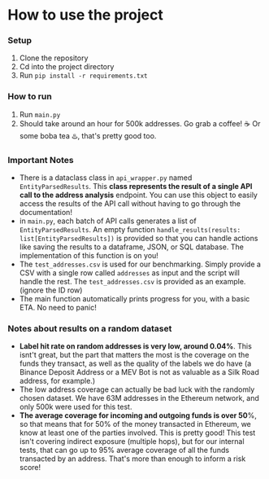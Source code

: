 # How to use the project

### Setup

1. Clone the repository
2. Cd into the project directory
3. Run `pip install -r requirements.txt`

### How to run

1. Run `main.py`
2. Should take around an hour for 500k addresses. Go grab a coffee! ☕ Or some boba tea ♨️, that's pretty good too.

### Important Notes

- There is a dataclass class in `api_wrapper.py` named `EntityParsedResults`. This **class represents the result of a single API call to the address analysis** endpoint. You can use this object to easily access the results of the API call without having to go through the documentation!
- in `main.py`, each batch of API calls generates a list of `EntityParsedResults`. An empty function `handle_results(results: list[EntityParsedResults])` is provided so that you can handle actions like saving the results to a dataframe, JSON, or SQL database. The implementation of this function is on you!
- The `test_addresses.csv` is used for our benchmarking. Simply provide a CSV with a single row called `addresses` as input and the script will handle the rest. The `test_addresses.csv` is provided as an example. (ignore the ID row)
- The main function automatically prints progress for you, with a basic ETA. No need to panic!

### Notes about results on a random dataset

- **Label hit rate on random addresses is very low, around 0.04%**. This isnt't great, but the part that matters the most is the coverage on the funds they transact, as well as the quality of the labels we do have (a Binance Deposit Address or a MEV Bot is not as valuable as a Silk Road address, for example.)
- The low address coverage can actually be bad luck with the randomly chosen dataset. We have 63M addresses in the Ethereum network, and only 500k were used for this test.
- **The average coverage for incoming and outgoing funds is over 50**%, so that means that for 50% of the money transacted in Ethereum, we know at least one of the parties involved. This is pretty good! This test isn't covering indirect exposure (multiple hops), but for our internal tests, that can go up to 95% average coverage of all the funds transacted by an address. That's more than enough to inform a risk score!
